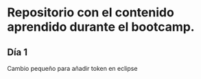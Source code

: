 # Repositorio con el contenido aprendido durante el bootcamp.
## Día 1
Cambio pequeño para añadir token en eclipse